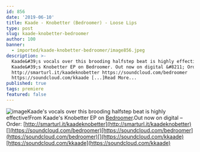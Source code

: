 ```yaml
---
id: 856
date: '2019-06-10'
title: Kaade - Knobetter (Bedroomer) - Loose Lips
type: post
slug: kaade-knobetter-bedroomer
author: 100
banner:
  - imported/kaade-knobetter-bedroomer/image856.jpeg
description: >-
  Kaade&#39;s vocals over this brooding halfstep beat is highly effective! From
  Kaade&#39;s Knobetter EP on Bedroomer. Out now on digital &#8211; Order:
  http://smarturl.it/kaadeknobetter https://soundcloud.com/bedroomer
  https://soundcloud.com/kkaade [...]Read More...
published: true
tags: premiere
featured: false
---
```

![image](../imported/kaade-knobetter-bedroomer/image856.jpeg)Kaade's vocals over this brooding halfstep beat is highly effective!From Kaade's Knobetter EP on [Bedroomer](https://bedroomer.bandcamp.com/).Out now on digital – Order: [http://smarturl.it/kaadeknobetter](http://smarturl.it/kaadeknobetter)[](https://soundcloud.com/bedroomer)[https://soundcloud.com/bedroomer](https://soundcloud.com/bedroomer)[](https://soundcloud.com/kkaade)[https://soundcloud.com/kkaade](https://soundcloud.com/kkaade)